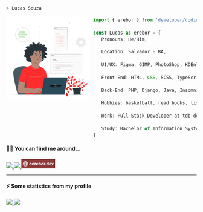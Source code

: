 ```zsh
> Lucas Souza
```

<img src="assets/img/erebor.svg" align="left" width="220" style="margin-right: 10px" />

```typescript
import { erebor } from 'developer/coding'

const Lucas as erebor = {
   Pronouns: He/Him,

   Location: Salvador - BA,
   
   UI/UX: Figma, GIMP, PhotoShop, KDEnlive

   Front-End: HTML, CSS, SCSS, TypeScript, Javascript, React, Next,

   Back-End: PHP, Django, Java, Insomnia,

   Hobbies: basketball, read books, listening to music, playing rpgs and more,

   Work: Full-Stack Developer at tdb-devs,

   Study: Bachelor of Information Systems - fourth semester, Ignite by Rocketseat,
}
```

#### 🐱‍👤 You can find me around...

<left>
   <a href="https://open.spotify.com/user/911l5k0lyqc6ll6i6hhxhgan8">
      <img src="https://img.shields.io/badge/Spotify-1ED760?&style=for-the-badge&logo=spotify&logoColor=white" target="_blank" height="25px" />
   </a>
   <a href="https://www.linkedin.com/in/lucas-souza-dev/">
      <img src="https://img.shields.io/badge/LinkedIn-0077B5?style=for-the-badge&logo=linkedin&logoColor=white" height="25px" />
   </a>
   <a href="https://www.oerebor.dev/">
      <img src="assets/img/badge.svg" height="25px"/>
   </a>
</left>

<hr />

#### ⚡ Some statistics from my profile

<div>
  <a href="https://github.com/deverebor">
  <img height="180em" src="https://github-readme-stats.vercel.app/api?username=deverebor&show_icons=true&theme=dark&include_all_commits=true&count_private=true"/>
  <img height="180em" src="https://github-readme-stats.vercel.app/api/top-langs/?username=deverebor&layout=compact&langs_count=6&theme=dark"/>
</div>
